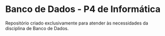 # Banco de Dados - P4 de Informática
 Repositório criado exclusivamente para atender às necessidades da disciplina de Banco de Dados.
